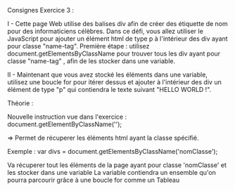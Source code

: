 Consignes Exercice 3 :

I -
Cette page Web utilise des balises div afin de créer des étiquette de nom pour des informaticiens célèbres.
Dans ce défi, vous allez utiliser le JavaScript pour ajouter un élément html de type p à l'intérieur des div ayant
pour classe "name-tag".
Première étape : utilisez document.getElementsByClassName pour trouver tous les div ayant pour classe "name-tag"
, afin de les stocker dans une variable.


II -
Maintenant que vous avez stocké les éléments dans une variable,
utilisez une boucle for pour itérer dessus et ajouter à l'intérieur des div un élément de type "p" qui contiendra
le texte suivant "HELLO WORLD !".



Théorie :

Nouvelle instruction vue dans l'exercice : document.getElementByClassName('<nom de la classe>');

=> Permet de récuperer les éléments html ayant la classe spécifié.

Exemple : var divs = document.getElementsByClassName('nomClasse');

Va récuperer tout les éléments de la page ayant pour classe 'nomClasse' et les stocker dans une variable
La variable contiendra un ensemble qu'on pourra parcourir grâce à une boucle for comme un Tableau
